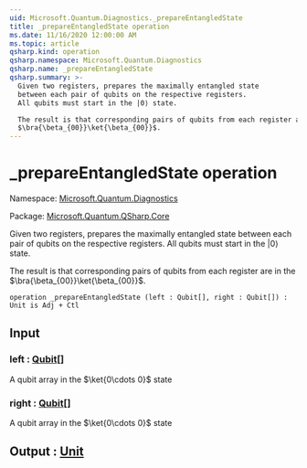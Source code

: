 ```yaml
---
uid: Microsoft.Quantum.Diagnostics._prepareEntangledState
title: _prepareEntangledState operation
ms.date: 11/16/2020 12:00:00 AM
ms.topic: article
qsharp.kind: operation
qsharp.namespace: Microsoft.Quantum.Diagnostics
qsharp.name: _prepareEntangledState
qsharp.summary: >-
  Given two registers, prepares the maximally entangled state
  between each pair of qubits on the respective registers.
  All qubits must start in the |0⟩ state.

  The result is that corresponding pairs of qubits from each register are in the
  $\bra{\beta_{00}}\ket{\beta_{00}}$.
---
```


# _prepareEntangledState operation

Namespace: [Microsoft.Quantum.Diagnostics](xref:Microsoft.Quantum.Diagnostics)

Package: [Microsoft.Quantum.QSharp.Core](https://nuget.org/packages/Microsoft.Quantum.QSharp.Core)


Given two registers, prepares the maximally entangled statebetween each pair of qubits on the respective registers.All qubits must start in the |0⟩ state.The result is that corresponding pairs of qubits from each register are in the$\bra{\beta_{00}}\ket{\beta_{00}}$.

```qsharp
operation _prepareEntangledState (left : Qubit[], right : Qubit[]) : Unit is Adj + Ctl
```


## Input

### left : [Qubit](xref:microsoft.quantum.lang-ref.qubit)[]

A qubit array in the $\ket{0\cdots 0}$ state


### right : [Qubit](xref:microsoft.quantum.lang-ref.qubit)[]

A qubit array in the $\ket{0\cdots 0}$ state



## Output : [Unit](xref:microsoft.quantum.lang-ref.unit)


